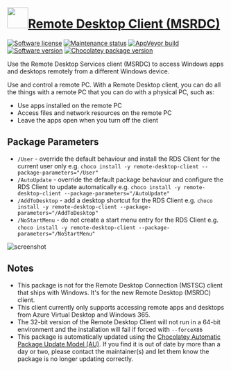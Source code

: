 # [<img src="https://cdn.jsdelivr.net/gh/dgalbraith/chocolatey-packages@557720006f4961d40c36ae5ba129a6f923fb9a6e/icons/remote-desktop-client.png" width="48" height="48" />Remote Desktop Client (MSRDC)](https://community.chocolatey.org/packages/remote-desktop-client)

[![Software license](https://img.shields.io/badge/license-Proprietary-lightgrey)](https://cdn.jsdelivr.net/gh/dgalbraith/chocolatey-packages@ae31f3c2a0f3c01522a777ed8186a3b39f75c480/automatic/remote-desktop-client/legal/LICENSE.txt)
[![Maintenance status](https://img.shields.io/badge/maintained%3F-yes-green.svg)](https://gitHub.com/dgalbraith/chocolatey-packages/graphs/commit-activity)
[![AppVeyor build](https://img.shields.io/appveyor/ci/dgalbraith/chocolatey-packages)](https://ci.appveyor.com/project/dgalbraith/chocolatey-packages)
[![Software version](https://img.shields.io/badge/source-v1.2.6353.0-blue)](https://learn.microsoft.com/en-us/windows-server/remote/remote-desktop-services/clients/windowsdesktop)
[![Chocolatey package version](https://img.shields.io/chocolatey/v/remote-desktop-client?label=Chocolatey)](https://community.chocolatey.org/packages/remote-desktop-client)

Use the Remote Desktop Services client (MSRDC) to access Windows apps and desktops remotely from a different Windows device.

Use and control a remote PC. With a Remote Desktop client, you can do all the things with a remote PC that you can do with a physical PC, such as:

* Use apps installed on the remote PC
* Access files and network resources on the remote PC
* Leave the apps open when you turn off the client

## Package Parameters

* `/User` - override the default behaviour and install the RDS Client for the current user only
  e.g. `choco install -y remote-desktop-client --package-parameters="/User"`
* `/AutoUpdate` - override the default package behaviour and configure the RDS Client to update automatically
  e.g. `choco install -y remote-desktop-client --package-parameters="/AutoUpdate"`
* `/AddToDesktop` - add a desktop shortcut for the RDS Client
  e.g. `choco install -y remote-desktop-client --package-parameters="/AddToDesktop"`
* `/NoStartMenu`  - do not create a start menu entry for the RDS Client
  e.g. `choco install -y remote-desktop-client --package-parameters="/NoStartMenu"`


![screenshot](https://cdn.jsdelivr.net/gh/dgalbraith/chocolatey-packages@557720006f4961d40c36ae5ba129a6f923fb9a6e/automatic/remote-desktop-client/screenshot.png)

## Notes

* This package is not for the Remote Desktop Connection (MSTSC) client that ships with Windows. It's for the new Remote Desktop (MSRDC) client.
* This client currently only supports accessing remote apps and desktops from Azure Virtual Desktop and Windows 365.
* The 32-bit version of the Remote Desktop Client will not run in a 64-bit environment and the installation will fail if forced with `--forceX86`
* This package is automatically updated using the [Chocolatey Automatic Package Update Model (AU)](https://github.com/majkinetor/au/blob/master/README.md).
  If you find it is out of date by more than a day or two, please contact the maintainer(s) and let them know the package is no longer updating correctly.
